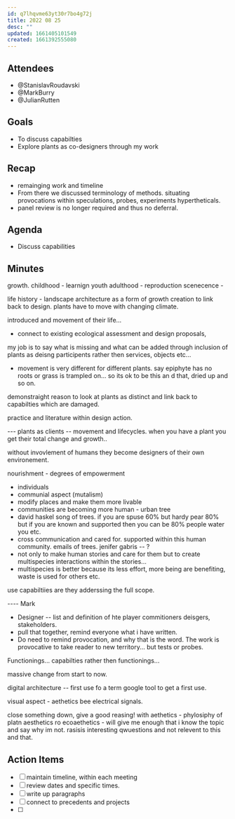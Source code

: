```yaml
---
id: q7lhqvme63yt30r7bo4g72j
title: 2022 08 25
desc: ""
updated: 1661405101549
created: 1661392555080
---
```


## Attendees

- @StanislavRoudavski
- @MarkBurry
- @JulianRutten

## Goals <!-- Main objectives of the meeting -->

- To discuss capabilties
- Explore plants as co-designers through my work

## Recap <!-- Main minutes from last meeting -->

- remainging work and timeline
- From there we discussed terminology of methods. situating provocations within speculations, probes, experiments hypertheticals.
- panel review is no longer required and thus no deferral.

## Agenda <!-- Agenda to be covered in the meeting -->

- Discuss capabilities

## Minutes <!-- Notes of discussion occurring during the meeting -->

growth.
childhood - learnign youth
adulthood - reproduction
scenecence -

life history -
landscape architecture as a form of growth creation to link back to design.
plants have to move with changing climate.

introduced and movement of their life...

- connect to existing ecological assessment and design proposals,

my job is to say what is missing and what can be added through inclusion of plants as deisng participents rather then services, objects etc...

- movement is very different for different plants.
  say epiphyte has no roots or grass is trampled on... so its ok to be this an d that, dried up and so on.

demonstraight reason to look at plants as distinct and link back to capabilties which are damaged.

practice and literature within design action.

--- plants as clients -- movement and lifecycles.
when you have a plant you get their total change and growth..

without invovlement of humans they become designers of their own environement.

nourishment -
degrees of empowerment

- individuals
- communial aspect (mutalism)
- modify places and make them more livable
- communities are becoming more human - urban tree
- david haskel song of trees. if you are spuse 60% but hardy pear 80% but if you are known and supported then you can be 80% people water you etc.
- cross communication and cared for. supported within this human community. emails of trees.
  jenifer gabris -- ?
- not only to make human stories and care for them but to create multispecies interactions within the stories...
- multispecies is better because its less effort, more being are benefiting, waste is used for others etc.

use capabiltiies are they adderssing the full scope.

---- Mark

- Designer -- list and definition of hte player commitioners deisgers, stakeholders.
- pull that together, remind everyone what i have written.
- Do need to remind provocation, and why that is the word.
  The work is provocative to take reader to new territory... but tests or probes.

Functionings... capabilties rather then functionings...

massive change from start to now.

digital architecture -- first use fo a term
google tool to get a first use.

visual aspect - aethetics
bee electrical signals.

close something down, give a good reasing!
with aethetics - phylosiphy of platn aesthetics ro ecoaethetics - will give me enough that i know the topic and say why im not. rasisis interesting qwuestions and not relevent to this and that.

## Action Items <!-- Action items to be taken by specific attendees -->

- [ ] maintain timeline, within each meeting
- [ ] review dates and specific times.
- [ ] write up paragraphs
- [ ] connect to precedents and projects
- [ ]
